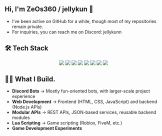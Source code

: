 ## Hi, I'm ZeOs360 / jellykun 👋

- I’ve been active on GitHub for a while, though most of my repositories remain private.
- For inquiries, you can reach me on Discord: jellykunn


## 🛠️ Tech Stack
<p align="center">
  <img src="https://img.shields.io/badge/HTML5-E34F26?style=for-the-badge&logo=html5&logoColor=white" />
  <img src="https://img.shields.io/badge/CSS3-1572B6?style=for-the-badge&logo=css3&logoColor=white" />
  <img src="https://img.shields.io/badge/JavaScript-F7DF1E?style=for-the-badge&logo=javascript&logoColor=black" />
  <img src="https://img.shields.io/badge/C%23-239120?style=for-the-badge&logo=c-sharp&logoColor=white" />
  <img src="https://img.shields.io/badge/C++-00599C?style=for-the-badge&logo=c%2B%2B&logoColor=white" />
  <img src="https://img.shields.io/badge/Node.js-339933?style=for-the-badge&logo=node.js&logoColor=white" />
  <img src="https://img.shields.io/badge/Discord.js-5865F2?style=for-the-badge&logo=discord&logoColor=white" />
  <img src="https://img.shields.io/badge/Lua-2C2D72?style=for-the-badge&logo=lua&logoColor=white" />
</p>


## 🧑‍🍳 What I Build.
- **Discord Bots** → Mostly fun-oriented bots, with larger-scale project experience  
- **Web Development** → Frontend (HTML, CSS, JavaScript) and backend (Node.js APIs)  
- **Modular APIs** → REST APIs, JSON-based services, reusable backend modules  
- **Lua Scripting** → Game scripting (Roblox, FiveM, etc.)
- **Game Development Experiments**
